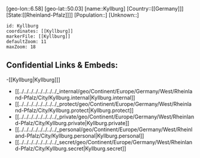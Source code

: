 ﻿---
location: [50.03,6.58]
mapzoom: [7,12] 
mapmarker: city 
type: City
tags:
- geo/City


SpocWebEntityId: 31723
isDeleted: false
confidential: public

---
[geo-lon::6.58]
[geo-lat::50.03]
[name::Kyllburg]
[Country::[[Germany]]]
[State:[[Rheinland-Pfalz]]]]
[Population::]
[Unknown::]


```leaflet
id: Kyllburg
coordinates: [[Kyllburg]]
markerFile: [[Kyllburg]]
defaultZoom: 11 
maxZoom: 18
```


## Confidential Links & Embeds: 
-[[Kyllburg|Kyllburg]]] 
- [[../../../../../../../../_internal/geo/Continent/Europe/Germany/West/Rheinland-Pfalz/City/Kyllburg.internal|Kyllburg.internal]] 
- [[../../../../../../../../_protect/geo/Continent/Europe/Germany/West/Rheinland-Pfalz/City/Kyllburg.protect|Kyllburg.protect]] 
- [[../../../../../../../../_private/geo/Continent/Europe/Germany/West/Rheinland-Pfalz/City/Kyllburg.private|Kyllburg.private]] 
- [[../../../../../../../../_personal/geo/Continent/Europe/Germany/West/Rheinland-Pfalz/City/Kyllburg.personal|Kyllburg.personal]] 
- [[../../../../../../../../_secret/geo/Continent/Europe/Germany/West/Rheinland-Pfalz/City/Kyllburg.secret|Kyllburg.secret]] 
